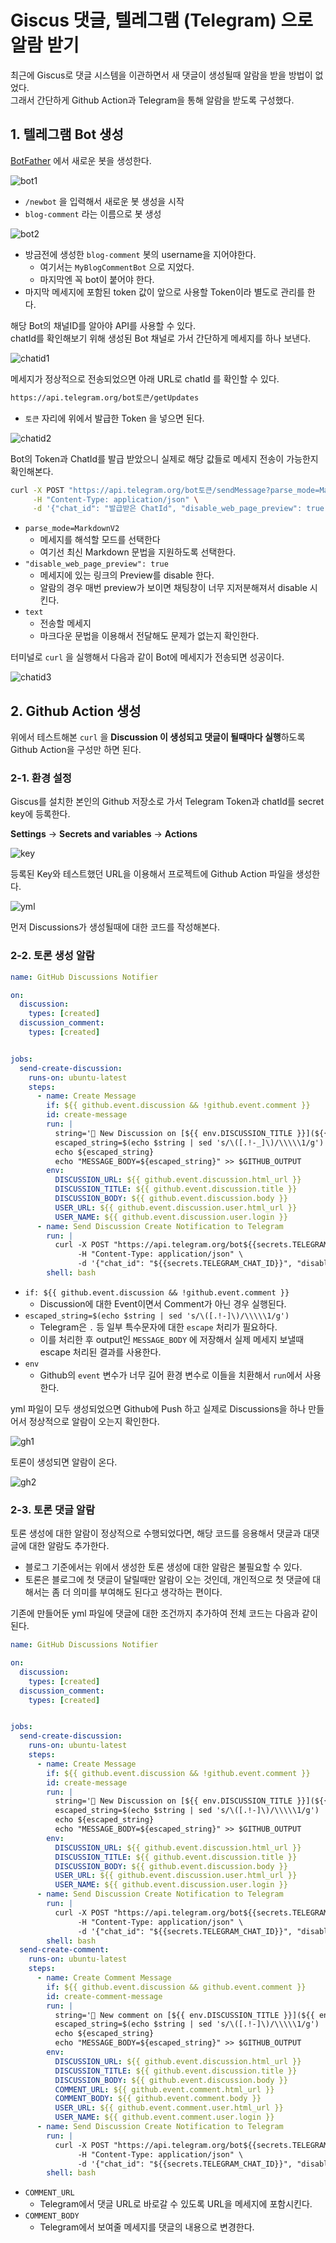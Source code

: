 # Giscus 댓글, 텔레그램 (Telegram) 으로 알람 받기

최근에 Giscus로 댓글 시스템을 이관하면서 새 댓글이 생성될때 알람을 받을 방법이 없었다.  
그래서 간단하게 Github Action과 Telegram을 통해 알람을 받도록 구성했다.

## 1. 텔레그램 Bot 생성

[BotFather](https://telegram.me/BotFather) 에서 새로운 봇을 생성한다.

![bot1](./images/bot1.png)

- `/newbot` 을 입력해서 새로운 봇 생성을 시작
- `blog-comment` 라는 이름으로 봇 생성

![bot2](./images/bot2.png)

- 방금전에 생성한 `blog-comment` 봇의 username을 지어야한다.
  - 여기서는 `MyBlogCommentBot` 으로 지었다.
  - 마지막엔 꼭 bot이 붙어야 한다.
- 마지막 메세지에 포함된 token 값이 앞으로 사용할 Token이라 별도로 관리를 한다.

해당 Bot의 채널ID를 알아야 API를 사용할 수 있다.  
chatId를 확인해보기 위해 생성된 Bot 채널로 가서 간단하게 메세지를 하나 보낸다.

![chatid1](./images/chatid1.png)

메세지가 정상적으로 전송되었으면 아래 URL로 chatId 를 확인할 수 있다.

```bash
https://api.telegram.org/bot토큰/getUpdates
```
- `토큰` 자리에 위에서 발급한 Token 을 넣으면 된다.

![chatid2](./images/chatid2.png)

Bot의 Token과 ChatId를 발급 받았으니 실제로 해당 값들로 메세지 전송이 가능한지 확인해본다.

```bash
curl -X POST "https://api.telegram.org/bot토큰/sendMessage?parse_mode=MarkdownV2" \
     -H "Content-Type: application/json" \
     -d '{"chat_id": "발급받은 ChatId", "disable_web_page_preview": true, "text": "`const a = api()` 잘가냐"}'
```

- `parse_mode=MarkdownV2`
  - 메세지를 해석할 모드를 선택한다
  - 여기선 최신 Markdown 문법을 지원하도록 선택한다.
- `"disable_web_page_preview": true`
  - 메세지에 있는 링크의 Preview를 disable 한다.
  - 알람의 경우 매번 preview가 보이면 채팅창이 너무 지저분해져서 disable 시킨다.
- `text`
  - 전송할 메세지
  - 마크다운 문법을 이용해서 전달해도 문제가 없는지 확인한다.

터미널로 `curl` 을 실행해서 다음과 같이 Bot에 메세지가 전송되면 성공이다.

![chatid3](./images/chatid3.png)

## 2. Github Action 생성

위에서 테스트해본 `curl` 을 **Discussion 이 생성되고 댓글이 될때마다 실행**하도록 Github Action을 구성만 하면 된다.  
  
### 2-1. 환경 설정

Giscus를 설치한 본인의 Github 저장소로 가서 Telegram Token과 chatId를 secret key에 등록한다.  
  
**Settings** -> **Secrets and variables** -> **Actions**

![key](./images/key.png)

등록된 Key와 테스트했던 URL을 이용해서 프로젝트에 Github Action 파일을 생성한다.

![yml](./images/yml.png)

먼저 Discussions가 생성될때에 대한 코드를 작성해본다.

### 2-2. 토론 생성 알람

```yml
name: GitHub Discussions Notifier

on:
  discussion:
    types: [created]
  discussion_comment:
    types: [created]


jobs:
  send-create-discussion:
    runs-on: ubuntu-latest
    steps:
      - name: Create Message
        if: ${{ github.event.discussion && !github.event.comment }}
        id: create-message
        run: |
          string='🐛 New Discussion on [${{ env.DISCUSSION_TITLE }}](${{ env.DISCUSSION_URL }}) \nby[@${{ env.USER_NAME }}](${{ env.USER_URL }}) \n\n${{ env.DISCUSSION_BODY }}"'
          escaped_string=$(echo $string | sed 's/\([.!-_]\)/\\\\\1/g')
          echo ${escaped_string}
          echo "MESSAGE_BODY=${escaped_string}" >> $GITHUB_OUTPUT
        env:
          DISCUSSION_URL: ${{ github.event.discussion.html_url }}
          DISCUSSION_TITLE: ${{ github.event.discussion.title }}
          DISCUSSION_BODY: ${{ github.event.discussion.body }}
          USER_URL: ${{ github.event.discussion.user.html_url }}
          USER_NAME: ${{ github.event.discussion.user.login }}
      - name: Send Discussion Create Notification to Telegram
        run: |
          curl -X POST "https://api.telegram.org/bot${{secrets.TELEGRAM_TOKEN}}/sendMessage?parse_mode=MarkdownV2" \
               -H "Content-Type: application/json" \
               -d '{"chat_id": "${{secrets.TELEGRAM_CHAT_ID}}", "disable_web_page_preview": true, "text": "${{ steps.create-message.outputs.MESSAGE_BODY }}"'
        shell: bash
```

- `if: ${{ github.event.discussion && !github.event.comment }}`
  - Discussion에 대한 Event이면서 Comment가 아닌 경우 실행된다.
- `escaped_string=$(echo $string | sed 's/\([.!-]\)/\\\\\1/g')` 
  - Telegram은 `.` 등 일부 특수문자에 대한 `escape` 처리가 필요하다.
  - 이를 처리한 후 output인 `MESSAGE_BODY` 에 저장해서 실제 메세지 보낼때 escape 처리된 결과를 사용한다.
- `env`
  - Github의 `event` 변수가 너무 길어 환경 변수로 이들을 치환해서 `run`에서 사용한다.

yml 파일이 모두 생성되었으면 Github에 Push 하고 실제로 Discussions을 하나 만들어서 정상적으로 알람이 오는지 확인한다.

![gh1](./images/gh1.png)

토론이 생성되면 알람이 온다.

![gh2](./images/gh2.png)

### 2-3. 토론 댓글 알람

토론 생성에 대한 알람이 정상적으로 수행되었다면, 해당 코드를 응용해서 댓글과 대댓글에 대한 알람도 추가한다.

- 블로그 기준에서는 위에서 생성한 토론 생성에 대한 알람은 불필요할 수 있다.
- 토론은 블로그에 첫 댓글이 달릴때만 알람이 오는 것인데, 개인적으로 첫 댓글에 대해서는 좀 더 의미를 부여해도 된다고 생각하는 편이다.

기존에 만들어둔 yml 파일에 댓글에 대한 조건까지 추가하여 전체 코드는 다음과 같이 된다.

```yml
name: GitHub Discussions Notifier

on:
  discussion:
    types: [created]
  discussion_comment:
    types: [created]


jobs:
  send-create-discussion:
    runs-on: ubuntu-latest
    steps:
      - name: Create Message
        if: ${{ github.event.discussion && !github.event.comment }}
        id: create-message
        run: |
          string='🐛 New Discussion on [${{ env.DISCUSSION_TITLE }}](${{ env.DISCUSSION_URL }}) \nby[@${{ env.USER_NAME }}](${{ env.USER_URL }}) \n\n${{ env.DISCUSSION_BODY }}"'
          escaped_string=$(echo $string | sed 's/\([.!-]\)/\\\\\1/g')
          echo ${escaped_string}
          echo "MESSAGE_BODY=${escaped_string}" >> $GITHUB_OUTPUT
        env:
          DISCUSSION_URL: ${{ github.event.discussion.html_url }}
          DISCUSSION_TITLE: ${{ github.event.discussion.title }}
          DISCUSSION_BODY: ${{ github.event.discussion.body }}
          USER_URL: ${{ github.event.discussion.user.html_url }}
          USER_NAME: ${{ github.event.discussion.user.login }}
      - name: Send Discussion Create Notification to Telegram
        run: |
          curl -X POST "https://api.telegram.org/bot${{secrets.TELEGRAM_TOKEN}}/sendMessage?parse_mode=MarkdownV2" \
               -H "Content-Type: application/json" \
               -d '{"chat_id": "${{secrets.TELEGRAM_CHAT_ID}}", "disable_web_page_preview": true, "text": "${{ steps.create-message.outputs.MESSAGE_BODY }}"'
        shell: bash
  send-create-comment:
    runs-on: ubuntu-latest
    steps:
      - name: Create Comment Message
        if: ${{ github.event.discussion && github.event.comment }}
        id: create-comment-message
        run: |
          string='💬 New comment on [${{ env.DISCUSSION_TITLE }}](${{ env.COMMENT_URL }}) \nby[@${{ env.USER_NAME }}](${{ env.USER_URL }}) \n\n${{ env.COMMENT_BODY }}"'
          escaped_string=$(echo $string | sed 's/\([.!-]\)/\\\\\1/g')
          echo ${escaped_string}
          echo "MESSAGE_BODY=${escaped_string}" >> $GITHUB_OUTPUT
        env:
          DISCUSSION_URL: ${{ github.event.discussion.html_url }}
          DISCUSSION_TITLE: ${{ github.event.discussion.title }}
          DISCUSSION_BODY: ${{ github.event.discussion.body }}
          COMMENT_URL: ${{ github.event.comment.html_url }}
          COMMENT_BODY: ${{ github.event.comment.body }}
          USER_URL: ${{ github.event.comment.user.html_url }}
          USER_NAME: ${{ github.event.comment.user.login }}
      - name: Send Discussion Create Notification to Telegram
        run: |
          curl -X POST "https://api.telegram.org/bot${{secrets.TELEGRAM_TOKEN}}/sendMessage?parse_mode=MarkdownV2" \
               -H "Content-Type: application/json" \
               -d '{"chat_id": "${{secrets.TELEGRAM_CHAT_ID}}", "disable_web_page_preview": true, "text": "${{ steps.create-comment-message.outputs.MESSAGE_BODY }}"'
        shell: bash
```

- `COMMENT_URL`
  - Telegram에서 댓글 URL로 바로갈 수 있도록 URL을 메세지에 포함시킨다.
- `COMMENT_BODY`
  - Telegram에서 보여줄 메세지를 댓글의 내용으로 변경한다.

